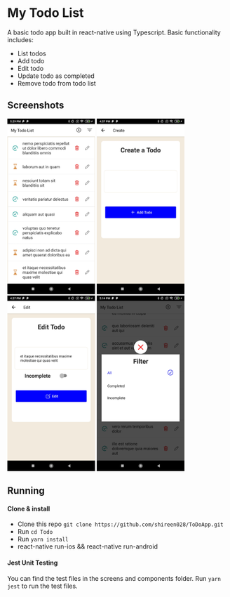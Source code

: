 # My Todo List

A basic todo app built in react-native using Typescript. Basic functionality includes:

- List todos
- Add todo
- Edit todo
- Update todo as completed
- Remove todo from todo list


## Screenshots
<p>
<img width="200" alt="Screen Shot 1" src="https://github.com/shireen028/ToDoApp/blob/main/Screenshot_List_Todo.jpg">
 <img width="200" alt="Screen Shot 2" src="https://github.com/shireen028/ToDoApp/blob/main/Screenshot_Create_Todo.jpg">
 <img width="200" alt="Screen Shot 3" src="https://github.com/shireen028/ToDoApp/blob/main/Screenshot_Update_Todo.jpg">
 <img width="200" alt="Screen Shot 4" src="https://github.com/shireen028/ToDoApp/blob/main/Screenshot_Filter_Todo.jpg">
</p>

 ## Running

#### Clone & install

* Clone this repo `git clone https://github.com/shireen028/ToDoApp.git`
* Run `cd Todo`
* Run `yarn install`
* react-native run-ios && react-native run-android


#### Jest Unit Testing

You can find the test files in the screens and components folder.
Run `yarn jest` to run the test files.



